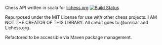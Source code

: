 Chess API written in scala for [lichess.org](https://lichess.org) [![Build Status](https://travis-ci.org/ornicar/scalachess.svg?branch=master)](https://travis-ci.org/ornicar/scalachess)

Repurposed under the MIT License for use with other chess projects. I AM NOT THE CREATOR OF THIS LIBRARY. All credit goes to @ornicar and Lichess.org.

Refactored to be accessible via Maven package management. 
